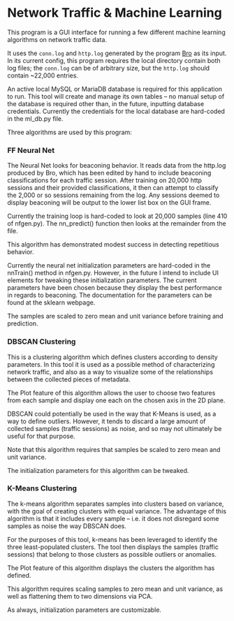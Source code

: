 # Network Traffic & Machine Learning

This program is a GUI interface for running a few different machine learning algorithms on network traffic data.

It uses the `conn.log` and `http.log` generated by the program [Bro](www.bro.org) as its input. In its current config, this program requires the local directory contain both log files; the `conn.log` can be of arbitrary size, but the `http.log` should contain ~22,000 entries.

An active local MySQL or MariaDB database is required for this application to run. This tool will create and manage its own tables – no manual setup of the database is required other than, in the future, inputting database credentials. Currently the credentials for the local database are hard-coded in the ml_db.py file.

Three algorithms are used by this program:

### FF Neural Net

The Neural Net looks for beaconing behavior. It reads data from the http.log produced by Bro, which has been edited by hand to include beaconing classifications for each traffic session. After training on 20,000 http sessions and their provided classifications, it then can attempt to classify the 2,000 or so sessions remaining from the log. Any sessions deemed to display beaconing will be output to the lower list box on the GUI frame.

Currently the training loop is hard-coded to look at 20,000 samples (line 410 of nfgen.py). The nn_predict() function then looks at the remainder from the file.

This algorithm has demonstrated modest success in detecting repetitious behavior.

Currently the neural net initialization parameters are hard-coded in the nnTrain() method in nfgen.py. However, in the future I intend to include UI elements for tweaking these initialization parameters. The current parameters have been chosen because they display the best performance in regards to beaconing. The documentation for the parameters can be found at the sklearn webpage.

The samples are scaled to zero mean and unit variance before training and prediction.

### DBSCAN Clustering

This is a clustering algorithm which defines clusters according to density parameters. In this tool it is used as a possible method of characterizing network traffic, and also as a way to visualize some of the relationships between the collected pieces of metadata. 

The Plot feature of this algorithm allows the user to choose two features from each sample and display one each on the chosen axis in the 2D plane. 

DBSCAN could potentially be used in the way that K-Means is used, as a way to define outliers. However, it tends to discard a large amount of collected samples (traffic sessions) as noise, and so may not ultimately be useful for that purpose.

Note that this algorithm requires that samples be scaled to zero mean and unit variance.

The initialization parameters for this algorithm can be tweaked.

### K-Means Clustering

The k-means algorithm separates samples into clusters based on variance, with the goal of creating clusters with equal variance. The advantage of this algorithm is that it includes every sample – i.e. it does not disregard some samples as noise the way DBSCAN does.

For the purposes of this tool, k-means has been leveraged to identify the three least-populated clusters. The tool then displays the samples (traffic sessions) that belong to those clusters as possible outliers or anomalies.

The Plot feature of this algorithm displays the clusters the algorithm has defined.

This algorithm requires scaling samples to zero mean and unit variance, as well as flattening them to two dimensions via PCA.

As always, initialization parameters are customizable.
